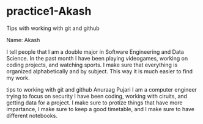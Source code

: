 # practice1-Akash
Tips with working with git and github

Name: Akash


I tell people that I am a double major in Software Engineering and Data Science. In the past month I have been playing videogames, working on coding projects, and watching sports. I make sure that everything is organized alphabetically and by subject. This way it is much easier to find my work.

tips to working with git and github Anuraag Pujari I am a computer engineer trying to focus on security I have been coding, working with ciruits, and getting data for a project. I make sure to protize things that have more impartance, I make sure to keep a good timetable, and I make sure to have different notebooks.

